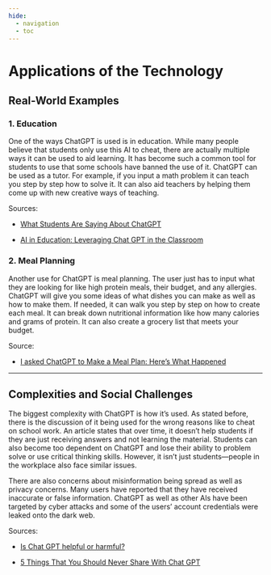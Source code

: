 ```yaml
---
hide:
  - navigation
  - toc
---
```

# Applications of the Technology

## Real-World Examples

### 1. Education

One of the ways ChatGPT is used is in education. While many people believe that students only use this AI to cheat, there are actually multiple ways it can be used to aid learning. It has become such a common tool for students to use that some schools have banned the use of it. ChatGPT can be used as a tutor. For example, if you input a math problem it can teach you step by step how to solve it. It can also aid teachers by helping them come up with new creative ways of teaching.

Sources:

- [What Students Are Saying About ChatGPT](https://www.nytimes.com/2023/02/02/learning/students-chatgpt.html)

- [AI in Education: Leveraging Chat GPT in the Classroom](https://www.learning.com/blog/chat-gpt-classroom/)

### 2. Meal Planning

Another use for ChatGPT is meal planning. The user just has to input what they are looking for like high protein meals, their budget, and any allergies. ChatGPT will give you some ideas of what dishes you can make as well as how to make them. If needed, it can walk you step by step on how to create each meal. It can break down nutritional information like how many calories and grams of protein. It can also create a grocery list that meets your budget.

Source:

- [I asked ChatGPT to Make a Meal Plan: Here’s What Happened](https://www.shape.com/chatgpt-meal-plan-7503676)

---

## Complexities and Social Challenges

The biggest complexity with ChatGPT is how it’s used. As stated before, there is the discussion of it being used for the wrong reasons like to cheat on school work. An article states that over time, it doesn’t help students if they are just receiving answers and not learning the material. Students can also become too dependent on ChatGPT and lose their ability to problem solve or use critical thinking skills. However, it isn’t just students—people in the workplace also face similar issues.

There are also concerns about misinformation being spread as well as privacy concerns. Many users have reported that they have received inaccurate or false information. ChatGPT as well as other AIs have been targeted by cyber attacks and some of the users’ account credentials were leaked onto the dark web.

Sources:

- [Is Chat GPT helpful or harmful?](https://www.1851chronicle.org/post/is-chat-gpt-helpful-or-harmful)

- [5 Things That You Should Never Share With Chat GPT](https://agileblue.com/5-things-that-you-should-never-share-with-chat-gpt/)
